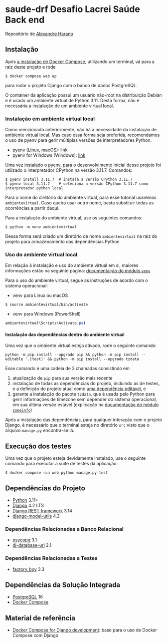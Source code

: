 # **saude-drf** Desafio Lacrei Saúde Back end

Repositório de [Alexandre Harano](mailto:email@ayharano.dev)


## Instalação

Após [a instalação de Docker Compose](https://docs.docker.com/compose/install/), utilizando um terminal, vá para a raiz deste projeto e rode

```shell
$ docker compose web up
```

para rodar o projeto Django com o banco de dados PostgreSQL.

O container da aplicação possui um usuário não-root na distribuição Debian e é usado um ambiente virtual de Python 3.11. Desta forma, não é necessária a instalação de um ambiente virtual local.

### Instalação em ambiente virtual local

Como mencionado anteriormente, não há a necessidade da instalação de ambiente virtual local. Mas caso essa forma seja preferida, recomendamos o uso de pyenv para gerir múltiplas versões de interpretadores Python.

- pyenv (Linux, macOS): [link](https://github.com/pyenv/pyenv)
- pyenv for Windows (Windows): [link](https://pyenv-win.github.io/pyenv-win/)

Uma vez instalado o pyenv, para o desenvolvimento inicial desse projeto foi utilizado o interpretador CPython na versão 3.11.7. Comandos:

```shell
$ pyenv install 3.11.7  # instala a versão CPython 3.11.7
$ pyenv local 3.11.7    # seleciona a versão CPython 3.11.7 como interpretador python local
```

Para o nome do diretório do ambiente virtual, para esse tutorial usaremos `ambientevirtual`.
Caso queira usar outro nome, basta substituir todas as ocorrências a partir daqui.

Para a instalação do ambiente virtual, use os seguintes comandos:

```shell
$ python -m venv ambientevirtual
```

Dessa forma será criado um diretório de nome `ambientevirtual` na raiz do projeto para armazenamento das dependências Python.

### Uso do ambiente virtual local

Em relação à instalação e uso do ambiente virtual em si, maiores informações estão na seguinte página: [documentação do módulo `venv`](https://docs.python.org/3/library/venv.html)

Para o uso do ambiente virtual, segue as instruções de acordo com o sistema operacional:

- venv para Linux ou macOS

```shell
$ source ambientevirtual/bin/activate
```

- venv para Windows (PowerShell)

```powershell
ambientevirtual\Scripts\Activate.ps1
```

#### Instalação das dependências dentro do ambiente virtual

Uma vez que o ambiente virtual esteja ativado, rode o seguinte comando:

```shell
python -m pip install --upgrade pip && python -m pip install --editable '.[test]' && python -m pip install --upgrade tzdata
```

Esse comando é uma cadeia de 3 chamadas consistindo em
1. atualização de `pip` para sua versão mais recente
2. instalação de todas as dependências do projeto, incluindo as de testes, e a definição do projeto atual como [uma dependência editável](https://setuptools.pypa.io/en/latest/userguide/development_mode.html), e
3. garante a instalação do pacote `tzdata`, que é usada pelo Python para gerir informações de timezone sem depender do sistema operacional, em sua última versão estável (explicação na [documentação do módulo `zoneinfo`](https://docs.python.org/3/library/zoneinfo.html))

Após a instalação das dependências, para qualquer interação com o projeto Django, é necessário que o terminal esteja no diretório `src` visto que o arquivo `manage.py` encontra-se lá.

## Execução dos testes

Uma vez que o projeto esteja devidamente instalado, use o seguinte comando para executar a suite de testes da aplicação:

```shell
$ docker compose run web python manage.py test
```

## Dependências do Projeto

- [Python](https://www.python.org/) 3.11+
- [Django](https://www.djangoproject.com/) 4.2 LTS
- [Django REST framework](https://www.django-rest-framework.org/) 3.14
- [django-model-utils](https://github.com/jazzband/django-model-utils) 4.3

### Dependências Relacionadas a Banco Relacional

- [psycopg](https://www.psycopg.org/) 3.1
- [dj-database-url](https://github.com/jazzband/dj-database-url) 2.1

### Dependências Relacionadas a Testes

- [factory_boy](https://github.com/FactoryBoy/factory_boy) 3.3

## Dependências da Solução Integrada

- [PostgreSQL](https://www.postgresql.org/) 16
- [Docker Compose](https://docs.docker.com/compose/)

## Material de referência

- [Docker Compose for Django development](https://til.simonwillison.net/docker/docker-compose-for-django-development): base para o uso de Docker Compose com Django
